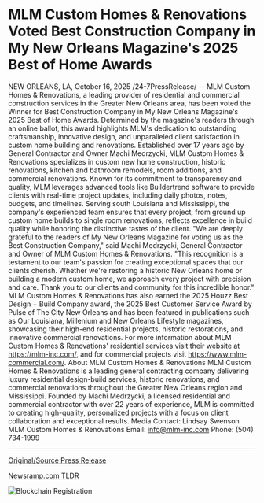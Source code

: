 # MLM Custom Homes &amp; Renovations Voted Best Construction Company in My New Orleans Magazine's 2025 Best of Home Awards

NEW ORLEANS, LA, October 16, 2025 /24-7PressRelease/ -- MLM Custom Homes & Renovations, a leading provider of residential and commercial construction services in the Greater New Orleans area, has been voted the Winner for Best Construction Company in My New Orleans Magazine's 2025 Best of Home Awards. Determined by the magazine's readers through an online ballot, this award highlights MLM's dedication to outstanding craftsmanship, innovative design, and unparalleled client satisfaction in custom home building and renovations.  Established over 17 years ago by General Contractor and Owner Machi Medrzycki, MLM Custom Homes & Renovations specializes in custom new home construction, historic renovations, kitchen and bathroom remodels, room additions, and commercial renovations. Known for its commitment to transparency and quality, MLM leverages advanced tools like Buildertrend software to provide clients with real-time project updates, including daily photos, notes, budgets, and timelines. Serving south Louisiana and Mississippi, the company's experienced team ensures that every project, from ground up custom home builds to single room renovations, reflects excellence in build quality while honoring the distinctive tastes of the client.  "We are deeply grateful to the readers of My New Orleans Magazine for voting us as the Best Construction Company," said Machi Medrzycki, General Contractor and Owner of MLM Custom Homes & Renovations. "This recognition is a testament to our team's passion for creating exceptional spaces that our clients cherish. Whether we're restoring a historic New Orleans home or building a modern custom home, we approach every project with precision and care. Thank you to our clients and community for this incredible honor."  MLM Custom Homes & Renovations has also earned the 2025 Houzz Best Design + Build Company award, the 2025 Best Customer Service Award by Pulse of The City New Orleans and has been featured in publications such as Our Louisiana, Millenium and New Orleans Lifestyle magazines, showcasing their high-end residential projects, historic restorations, and innovative commercial renovations.  For more information about MLM Custom Homes & Renovations' residential services visit their website at https://mlm-inc.com/, and for commercial projects visit https://www.mlm-commercial.com/.  About MLM Custom Homes & Renovations MLM Custom Homes & Renovations is a leading general contracting company delivering luxury residential design-build services, historic renovations, and commercial renovations throughout the Greater New Orleans region and Mississippi. Founded by Machi Medrzycki, a licensed residential and commercial contractor with over 22 years of experience, MLM is committed to creating high-quality, personalized projects with a focus on client collaboration and exceptional results.  Media Contact: Lindsay Swenson MLM Custom Homes & Renovations Email: info@mlm-inc.com Phone: (504) 734-1999 

---

[Original/Source Press Release](https://www.24-7pressrelease.com/press-release/527726/mlm-custom-homes-renovations-voted-best-construction-company-in-my-new-orleans-magazines-2025-best-of-home-awards)
                    

[Newsramp.com TLDR](https://newsramp.com/curated-news/mlm-custom-homes-wins-best-construction-company-in-2025-awards/6a5b423f5fb7d81010d506578914fc40) 

 

 



![Blockchain Registration](https://cdn.newsramp.app/24-7PressRelease/qrcode/2510/16/jokeAKuZ.webp)